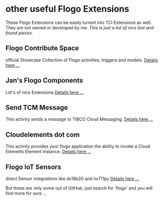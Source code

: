 # other useful Flogo Extensions
These Flogo Extensions can be easily turned into TCI Extensions as well. They are not owned or developed by me.
<i>This is just a list of nice lost and found pieces.</i>

## Flogo Contribute Space
official Showcase Collection of Flogo activities, triggers and models.
[Details here ...](https://github.com/TIBCOSoftware/flogo-contrib)

## Jan's Flogo Components
Lot's of nice Extensions [Details here ...](https://github.com/jvanderl/flogo-components/)

## Send TCM Message
This activity sends a message to TIBCO Cloud Messaging. 
[Details here ...](https://github.com/jvanderl/flogo-components/tree/master/activity/tcmpub)

## Cloudelements dot com
This activity provides your flogo application the ability to invoke a Cloud Elements Element Instance.
[Details here ...](https://github.com/ghchinoy/cloudelements-flogo)

## Flogo IoT Sensors
direct Sensor integrations like ds18b20 and hx711py
[Details here ...](https://github.com/lhollyer/flogo-activities)

But these are only some out of GitHub, just search for 'flogo' and you will find more for sure ...
